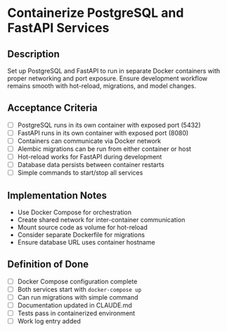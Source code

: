 # Containerize PostgreSQL and FastAPI Services

## Description
Set up PostgreSQL and FastAPI to run in separate Docker containers with proper networking and port exposure. Ensure development workflow remains smooth with hot-reload, migrations, and model changes.

## Acceptance Criteria
- [ ] PostgreSQL runs in its own container with exposed port (5432)
- [ ] FastAPI runs in its own container with exposed port (8080)
- [ ] Containers can communicate via Docker network
- [ ] Alembic migrations can be run from either container or host
- [ ] Hot-reload works for FastAPI during development
- [ ] Database data persists between container restarts
- [ ] Simple commands to start/stop all services

## Implementation Notes
- Use Docker Compose for orchestration
- Create shared network for inter-container communication
- Mount source code as volume for hot-reload
- Consider separate Dockerfile for migrations
- Ensure database URL uses container hostname

## Definition of Done
- [ ] Docker Compose configuration complete
- [ ] Both services start with `docker-compose up`
- [ ] Can run migrations with simple command
- [ ] Documentation updated in CLAUDE.md
- [ ] Tests pass in containerized environment
- [ ] Work log entry added